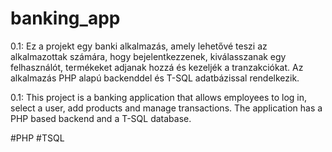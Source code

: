 # banking_app

0.1: Ez a projekt egy banki alkalmazás, amely lehetővé teszi az alkalmazottak számára, hogy bejelentkezzenek, kiválasszanak egy felhasználót, termékeket adjanak hozzá és kezeljék a tranzakciókat. Az alkalmazás PHP alapú backenddel és T-SQL adatbázissal rendelkezik.

0.1: This project is a banking application that allows employees to log in, select a user, add products and manage transactions. The application has a PHP based backend and a T-SQL database.

#PHP #TSQL
